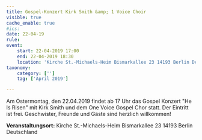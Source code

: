 ```yaml
---
title: Gospel-Konzert Kirk Smith &amp; 1 Voice Choir
visible: true
cache_enable: true
#ics: 
date: 22-04-19
rule: 
event:
	start: 22-04-2019 17:00
	end: 22-04-2019 18:30
	location: 'Kirche St.-Michaels-Heim Bismarkallee 23 14193 Berlin Deutschland'
taxonomy:
	category: ['']
	tag: ['April 2019']

---
```

Am Ostermontag, den 22.04.2019 findet ab 17 Uhr das Gospel Konzert "He Is Risen" mit Kirk Smith und dem One Voice Gospel Chor statt. Der Eintritt ist frei. Geschwister, Freunde und Gäste sind herzlich willkommen!


**Veranstaltungsort:** Kirche St.-Michaels-Heim
Bismarkallee 23
14193 Berlin
Deutschland

